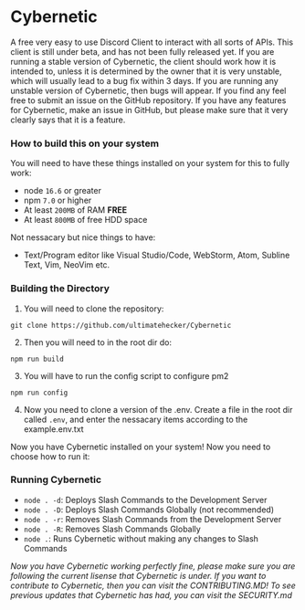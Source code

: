 # Cybernetic

A free very easy to use Discord Client to interact with all sorts of APIs. This client is still under beta, and has not been fully released yet. If you are running a stable version of Cybernetic, the client should work how it is intended to, unless it is determined by the owner that it is very unstable, which will usually lead to a bug fix within 3 days. If you are running any unstable version of Cybernetic, then bugs will appear. If you find any feel free to submit an issue on the GitHub repository. If you have any features for Cybernetic, make an issue in GitHub, but please make sure that it very clearly says that it is a feature.

### How to build this on your system

You will need to have these things installed on your system for this to fully work:

- node `16.6` or greater
- npm `7.0` or higher
- At least `200MB` of RAM **FREE**
- At least `800MB` of free HDD space

Not nessacary but nice things to have:

- Text/Program editor like Visual Studio/Code, WebStorm, Atom, Subline Text, Vim, NeoVim etc.

### Building the Directory

1. You will need to clone the repository:

```git clone https://github.com/ultimatehecker/Cybernetic```

2. Then you will need to in the root dir do:

```npm run build```

3. You will have to run the config script to configure pm2 

```npm run config```

4. Now you need to clone a version of the .env. Create a file in the root dir called `.env`, and enter the nessacary items according to the example.env.txt

Now you have Cybernetic installed on your system! Now you need to choose how to run it:

### Running Cybernetic

- `node . -d`: Deploys Slash Commands to the Development Server
- `node . -D`: Deploys Slash Commands Globally (not recommended)
- `node . -r`: Removes Slash Commands from the Development Server
- `node . -R`: Removes Slash Commands Globally 
- `node .`: Runs Cybernetic without making any changes to Slash Commands

*Now you have Cybernetic working perfectly fine, please make sure you are following the current lisense that Cybernetic is under. If you want to contribute to 
Cybernetic, then you can visit the CONTRIBUTING.MD! To see previous updates that Cybernetic has had, you can visit the SECURITY.md*
